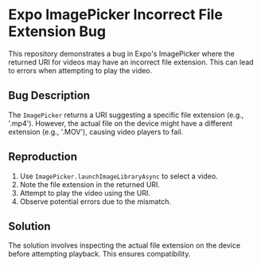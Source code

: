 # Expo ImagePicker Incorrect File Extension Bug

This repository demonstrates a bug in Expo's ImagePicker where the returned URI for videos may have an incorrect file extension. This can lead to errors when attempting to play the video.

## Bug Description
The `ImagePicker` returns a URI suggesting a specific file extension (e.g., '.mp4'). However, the actual file on the device might have a different extension (e.g., '.MOV'), causing video players to fail.

## Reproduction
1.  Use `ImagePicker.launchImageLibraryAsync` to select a video.
2.  Note the file extension in the returned URI.
3.  Attempt to play the video using the URI.
4.  Observe potential errors due to the mismatch.

## Solution
The solution involves inspecting the actual file extension on the device before attempting playback. This ensures compatibility.